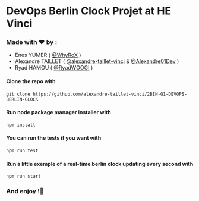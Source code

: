 # DevOps Berlin Clock Projet at HE Vinci
### Made with ❤️ by :
- Enes YUMER ( [@WhyRoX](https://github.com/WhyRoX) )
- Alexandre TAILLET ( [@alexandre-taillet-vinci](https://github.com/alexandre-taillet-vinci) & [@Alexandre01Dev](https://github.com/Alexandre01Dev) )
- Ryad HAMOU ( [@RyadWOOGI](https://github.com/RyadWOOGI) )

#### Clone the repo with 
``git clone https://github.com/alexandre-taillet-vinci/2BIN-Q1-DEVOPS-BERLIN-CLOCK``

#### Run node package manager installer with
``npm install``

#### You can run the tests if you want with
``npm run test``

#### Run a little exemple of a real-time berlin clock updating every second with
``npm run start``

### And enjoy !🌠
